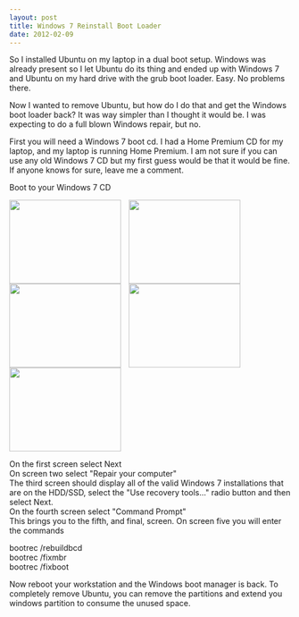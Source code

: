 ```yaml
---
layout: post
title: Windows 7 Reinstall Boot Loader
date: 2012-02-09
---
```


So I installed Ubuntu on my laptop in a dual boot setup. Windows was already present so I let Ubuntu do its thing and ended up with Windows 7 and Ubuntu on my hard drive with the grub boot loader. Easy. No problems there.  

Now I wanted to remove Ubuntu, but how do I do that and get the Windows boot loader back? It was way simpler than I thought it would be. I was expecting to do a full blown Windows repair, but no.  

First you will need a Windows 7 boot cd. I had a Home Premium CD for my laptop, and my laptop is running Home Premium. I am not sure if you can use any old Windows 7 CD but my first guess would be that it would be fine. If anyone knows for sure, leave me a comment.  

Boot to your Windows 7 CD  

<a href="http://2.bp.blogspot.com/-feEIR81_0L4/T1ghJuG6ErI/AAAAAAAABPg/JMnp8Mk9exk/s1600/Screenshot-2012-02-09_18.21.01.png" imageanchor="1" style="clear: left; margin-bottom: 1em; margin-right: 1em;" target="_blank"><img border="0" height="150" src="http://2.bp.blogspot.com/-feEIR81_0L4/T1ghJuG6ErI/AAAAAAAABPg/JMnp8Mk9exk/s200/Screenshot-2012-02-09_18.21.01.png" width="200"/></a><a href="http://2.bp.blogspot.com/-V3qN2eEjWrI/T1ghMNKCYSI/AAAAAAAABPw/YdrwnaGeHaA/s1600/Screenshot-2012-02-09_18.22.13.png" imageanchor="1" style="clear: left; margin-bottom: 1em; margin-right: 1em; text-align: center;" target="_blank"><img border="0" height="150" src="http://2.bp.blogspot.com/-V3qN2eEjWrI/T1ghMNKCYSI/AAAAAAAABPw/YdrwnaGeHaA/s200/Screenshot-2012-02-09_18.22.13.png" width="200"/></a><a href="http://1.bp.blogspot.com/-vz2aoB8OJP0/T1ghK4p1CdI/AAAAAAAABPo/du486Zf7iD4/s1600/Screenshot-2012-02-09_18.21.29.png" imageanchor="1" style="clear: left; margin-bottom: 1em; margin-right: 1em;" target="_blank"><img border="0" height="150" src="http://1.bp.blogspot.com/-vz2aoB8OJP0/T1ghK4p1CdI/AAAAAAAABPo/du486Zf7iD4/s200/Screenshot-2012-02-09_18.21.29.png" width="200"/></a><a href="http://4.bp.blogspot.com/-BbIZleEm5yE/T1ghNOPHXTI/AAAAAAAABP4/Si4DLdNnaZw/s1600/Screenshot-2012-02-09_18.22.28.png" imageanchor="1" style="clear: left; margin-bottom: 1em; margin-right: 1em; text-align: center;" target="_blank"><img border="0" height="150" src="http://4.bp.blogspot.com/-BbIZleEm5yE/T1ghNOPHXTI/AAAAAAAABP4/Si4DLdNnaZw/s200/Screenshot-2012-02-09_18.22.28.png" width="200"/></a><a href="http://3.bp.blogspot.com/-dwkT5ZdnJ04/T1ghN9WdGLI/AAAAAAAABQA/D6x5giZNxEc/s1600/Screenshot-2012-02-09_18.22.45.png" imageanchor="1" style="clear: left; margin-bottom: 1em; margin-right: 1em;" target="_blank"><img border="0" height="150" src="http://3.bp.blogspot.com/-dwkT5ZdnJ04/T1ghN9WdGLI/AAAAAAAABQA/D6x5giZNxEc/s200/Screenshot-2012-02-09_18.22.45.png" width="200"/></a>      

On the first screen select Next  
On screen two select "Repair your computer"  
The third screen should display all of the valid Windows 7 installations that are on the HDD/SSD, select the "Use recovery tools&#8230;" radio button and then select Next.  
On the fourth screen select "Command Prompt"  
This brings you to the fifth, and final, screen.  On screen five you will enter the commands  

bootrec /rebuildbcd  
bootrec /fixmbr  
bootrec /fixboot  


Now reboot your workstation and the Windows boot manager is back.  To completely remove Ubuntu, you can remove the partitions and extend you windows partition to consume the unused space.
